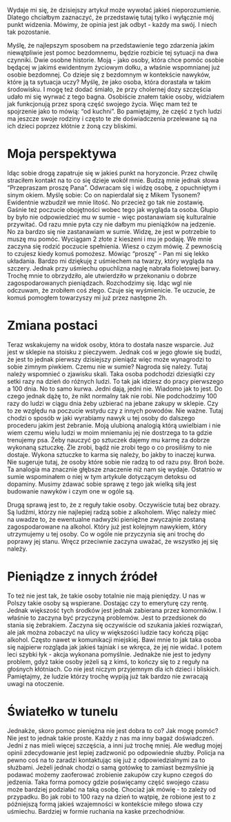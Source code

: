 Wydaje mi się, że dzisiejszy artykuł może wywołać jakieś nieporozumienie. Dlatego chciałbym zaznaczyć, że przedstawię tutaj tylko i wyłącznie mój punkt widzenia. Mówimy, że opinia jest jak odbyt - każdy ma swój. I niech tak pozostanie.

Myślę, że najlepszym sposobem na przedstawienie tego zdarzenia jakim niewątpliwie jest pomoc bezdomnemu, będzie rozbicie tej sytuacji na dwa czynniki. Dwie osobne historie. Moją - jako osoby, która chce pomóc osobie będącej w jakimś ewidentnym życiowym dołku, a właśnie wspomnianej już osobie bezdomnej. Co dzieje się z bezdomnym w kontekście nawyków, które ją ta sytuacja uczy? Myślę, że jako osoba, która dorastała w takim środowisku. I mogę też dodać śmiało, że przy cholernej dozy szczęścia udało mi się wyrwać z tego bagna. Osobiście znałem takie osoby, widziałem jak funkcjonują przez sporą część swojego życia. Więc mam też te spojrzenie jako to mówią: “od kuchni”. Bo pamiętajmy, że część z tych ludzi ma jeszcze swoje rodziny i często te złe doświadczenia przelewane są na ich dzieci poprzez kłótnie z żoną czy bliskimi.

# **Moja perspektywa**

Idąc sobie drogą zapatruje się w jakieś punkt na horyzoncie. Przez chwilę straciłem kontakt na to co się dzieje wokół mnie. Budzą mnie jednak słowa “Przepraszam proszę Pana”. Odwracam się i widzę osobę, z opuchniętym i sinym okiem. Myślę sobie: Co on napierdalał się z Mikem Tysonem? Ewidentnie wzbudził we mnie litość. No przecież go tak nie zostawię. Gaśnie też poczucie obojętności wobec tego jak wygląda ta osoba. Głupio by było nie odpowiedzieć mu w sumie - więc postanawiam się kulturalnie przywitać. Od razu mnie pyta czy nie dałbym mu pieniążków na jedzenie. No za bardzo się nie zastanawiam w sumie. Widzę, że jest w potrzebie to muszę mu pomóc. Wyciągam 2 złote z kieszeni i mu je podaję. We mnie zaczyna się rodzić poczucie spełnienia. Wiesz o czym mówię. Z pewnością to czujesz kiedy komuś pomożesz. Mówiąc “proszę” - Pan mi się lekko układania. Bardzo mi dziękuję z uśmiechem na twarzy, który wygląda na szczery. Jednak przy uśmiechu opuchlizna naglę nabrała fioletowej barwy. Trochę mnie to obrzydziło, ale utwierdziło w przekonaniu o dobrze zagospodarowanych pieniądzach. Rozchodzimy się. Idąc wgl nie odczuwam, że zrobiłem coś złego. Czuje się wyśmienicie. Te uczucie, że komuś pomogłem towarzyszy mi już przez następne 2h.

# **Zmiana postaci**

Teraz wskakujemy na widok osoby, która to dostała nasze wsparcie. Już jest w sklepie na stoisku z pieczywem. Jednak coś w jego głowie się budzi, że jest to jednak pierwszy dzisiejszy pieniądz więc może wynagrodzi to sobie zimnym piwkiem. Czemu nie w sumie? Nagroda się należy. Tutaj należy wspomnieć o zjawisku skali. Taka osoba podchodzi dziesiątki czy setki razy na dzień do różnych ludzi. To tak jak idziesz do pracy pierwszego a 100 dnia. No to samo kurwa. Jedni dają, jedni nie. Wiadomo jak to jest. Do czego jednak dążę to, że nikt normalny tak nie robi. Nie podchodzimy 100 razy do ludzi w ciągu dnia żeby uzbierać na jebane zakupy w sklepie. Czy to ze względu na poczucie wstydu czy z innych powodów. Nie ważne. Tutaj chodzi o sposób w jaki wyrabiamy nawyk u tej osoby do dalszego procederu jakim jest żebranie. Moją ulubioną analogią którą uwielbiam i nie wiem czemu wielu ludzi w moim mniemaniu jej nie dostrzega to ta gdzie trenujemy psa. Żeby nauczyć go sztuczek dajemy mu karmę za dobrze wykonaną sztuczkę. Źle zrobi, bądź nie zrobi tego o co prosiliśmy to nie dostaje. Wykona sztuczke to karma się należy, bo jakby to inaczej kurwa. Nie sugeruje tutaj, że osoby które sobie nie radzą to od razu psy. Broń boże. Ta analogia ma znacznie głębsze znaczenie niż nam się wydaje. Ostatnio w sumie wspominałem o niej w tym artykule dotyczącym detoksu od dopaminy. Musimy zdawać sobie sprawę z tego jak wielką siłą jest budowanie nawyków i czym one w ogóle są.

Drugą sprawą jest to, że z reguły takie osoby. Oczywiście tutaj bez obrazy. Są ludźmi, którzy nie najlepiej radzą sobie z alkoholem. Więc należy mieć na uwadze to, że ewentualne nadwyżki pieniężne zwyczajnie zostaną zagospodarowane na alkohol. Który już jest kolejnym nawykiem, który utrzymujemy u tej osoby. Co w ogóle nie przyczynia się ani trochę do poprawy jej stanu. Wręcz przeciwnie zaczyna uważać, że wszystko jej się należy.

# **Pieniądze z innych źródeł**

To też nie jest tak, że takie osoby totalnie nie mają pieniędzy. U nas w Polszy takie osoby są wspierane. Dostając czy to emeryturę czy rentę. Jednak większość tych środków jest jednak zabierana przez komorników. I właśnie to zaczyna być przyczyną problemów. Jest to przedsionek do stania się żebrakiem. Zaczyna się oczywiście od szukania jakieś rozwiązań, ale jak można zobaczyć na ulicy w większości ludzie tacy kończą pijąc alkohol. Często nawet w komunikacji miejskiej. Bawi mnie to jak taka osoba się najpierw rozgląda jak jakieś tajniak i se wkręca, że jej nie widać. I potem leci szybki łyk - akcja wykonana pomyślnie. Jednakże nie jest to jedyny problem, gdyż takie osoby jeżeli są z kimś, to kończy się to z reguły na głośnych kłótniach. Co nie jest niczym przyjemnym dla ich dzieci i bliskich. Pamiętajmy, że ludzie którzy trochę wypiją już tak bardzo nie zwracają uwagi na otoczenie.

# **Światełko w tunelu**

Jednakże, skoro pomoc pieniężna nie jest dobra to co? Jak mogę pomóc? Nie jest to jednak takie proste. Każdy z nas ma inny bagaż doświadczeń. Jedni z nas mieli więcej szczęścia, a inni już trochę mniej. Ale według mojej opinii zdecydowanie jest lepiej zadzwonić po odpowiednie służby. Policja na pewno coś na to zaradzi kontaktując się już z odpowiedzialnymi za to służbami. Jeżeli jednak chodzi o samą gotówkę to zamiast bezmyślnie ją podawać możemy zaoferować zrobienie zakupów czy kupno czegoś do jedzenia. Taka forma pomocy gdzie poświęcamy część swojego czasu może bardziej podziałać na taką osobę. Chociaż jak mówię - to zależy od przypadku. Bo jak robi to 100 razy na dzień to wątpię, że robione jest to z późniejszą formą jakieś wzajemności w kontekście miłego słowa czy uśmiechu. Bardziej w formie ruchania na kaske przechodniów.